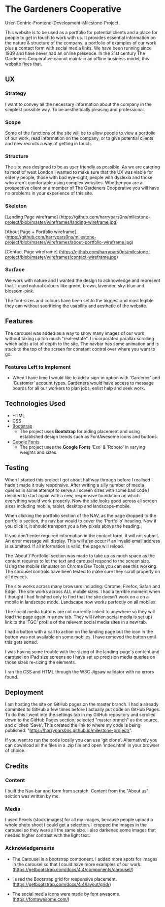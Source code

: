# The Gardeners Cooperative

User-Centric-Frontend-Development-Milestone-Project.

This website is to be used as a portfolio for potential clients and a place for people to get in touch to work with us. It provides essential information on the nature & structure of the company, a portfolio of examples of our work plus a contact form with social media links. 
We have been running since 1939 and have never had an online presence. In the 21st century The Gardeners Cooperative cannot maintain an offline business model, this website fixes that.
 
## UX

### Strategy

I want to convey all the necessary information about the company in the simplest possible way. To be aesthetically pleasing and professional.  

### Scope

Some of the functions of the site will be to allow people to view a portfolio of our work, read information on the company, or to give potential clients and new recruits a way of getting in touch.

### Structure

The site was designed to be as user friendly as possible. As we are catering to most of west London I wanted to make sure that the UX was viable for elderly people, those with bad eye-sight, people with dyslexia and those who aren't comfortable using complex websites.
Whether you are a prospective client or a member of The Gardeners Cooperative you will have no problems in your experience of this site.

### Skeleton

[Landing Page wireframe]  (https://github.com/harrypars0ns/milestone-project/blob/master/wireframes/landing-wireframe.jpg)

[About Page + Portfolio wireframe]  (https://github.com/harrypars0ns/milestone-project/blob/master/wireframes/about-portfolio-wireframe.jpg)

[Contact Page wireframe]  (https://github.com/harrypars0ns/milestone-project/blob/master/wireframes/contact-wireframe.jpg)

### Surface
 
We work with nature and I wanted the design to acknowledge and represent that. I used natural colours like green, brown, lavender, sky-blue and blossom-pink. 

The font-sizes and colours have been set to the biggest and most legible they can without sacrificing the usability and aesthetic of the website.


## Features
The carousel was added as a way to show many images of our work without taking up too much "real-estate". I incorporated parallax scrolling which adds a lot of depth to the site. The navbar has some animation and is stuck to the top of the screen for constant control over where you want to go.  

### Features Left to Implement


- When I have time I would like to add a sign-in option with 'Gardener' and 'Customer' account types. Gardeners would have access to message boards for all our workers to plan jobs, enlist help and seek work. 

## Technologies Used

- HTML
- CSS
- [Bootstrap](https://getbootstrap.com/)
    - The project uses **Bootstrap** for aiding placement and using established design trends such as FontAwesome icons and buttons.
- [Google Fonts](https://fonts.google.com/)
    - The project uses the **Google Fonts** 'Exo' & 'Roboto' in varying weights and sizes.

## Testing

When I started this project I got about halfway through before I realised I hadn't made it truly responsive. After writing a silly number of media queries in some attempt to serve all screen sizes with some bad code I decided to start again with a new, responsive foundation on which everything would work properly. Now the site looks good across all screen sizes including mobile, tablet, desktop and landscape-mobile.

When clicking the portfolio section of the NAV, as the page dropped to the portfolio section, the nav bar would to cover the 'Portfolio' heading. Now if you click it, it should transport you a few pixels above the heading.

If you don't enter required information in the contact form, it will not submit. An error message will display. This will also occur if an invalid email address is submitted. If all information is valid, the page will reload.

The 'About'/'Portfolio' section was made to take up as much space as the content requires to let the text and carousel respond to the screen size. Using the mobile simulator on Chrome Dev Tools you can see this working. The carousel controls have been tested to make sure they scroll properly on all devices.

The site works across many browsers including: Chrome, Firefox, Safari and Edge. The site works across ALL mobile sizes. I had a terrible moment when I thought I had finished only to find that the site doesn't work on a on a mobile in landscape mode. Landscape now works perfectly on all mobiles.

The social media buttons are not currently linked to anywhere so they will load the page again in a new tab. They will (when social media is set up) link to the 'TGC' profile of the relevent social media sites in a new tab.

I had a button with a call to action on the landing page but the icon in the button was not available on some mobiles. I have removed the button until this gets sorted. 

I was having some trouble with the sizing of the landing-page's content and carousel on iPad size screens so I have set up precision media queries on those sizes re-sizing the elements.

I ran the CSS and HTML through the W3C Jigsaw validator with no errors found.



## Deployment

I am hosting the site on GitHub pages on the master branch. I had a already commited to GitHub a few times before I actually put code on GitHub Pages. To do this I went into the settings tab in my GitHub repository and scrolled down to the GitHub Pages section, selected "master branch" as the source, and clicked 'Save'. This created the link to where my code is being published: "https://harrypars0ns.github.io/milestone-project/".  

If you want to run the code locally you can use 'git clone'. Alternatively you can download all the files in a .zip file and open 'index.html' in your browser of choice.


## Credits

### Content

I built the Nav-bar and form from scratch. Content from the "About us" section was written by me. 


### Media
I used Pexels (stock images) for all my images, because people upload a whole photo shoot I could get a selection.
I cropped the images in the carousel so they were all the same size. I also darkened some images that needed higher contrast with the light text.


### Acknowledgements

- The Carousel is a bootstrap component. I added more spots for images in the carousel so that I could have more examples of our work. (https://getbootstrap.com/docs/4.4/components/carousel/)

- I used the Bootstrap grid for responsive placement. (https://getbootstrap.com/docs/4.4/layout/grid/)

- The social media icons were made by font awesome. (https://fontawesome.com/) 

 

